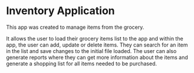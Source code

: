 # Inventory Application

This app was created to manage items from the grocery. 

It allows the user to load their grocery items list to the app and within the app, the user can add, update or delete items. They can search for an item in the list and save changes to the initial file loaded. The user can also generate reports where they can get more information about the items and generate a shopping list for all items needed to be purchased.